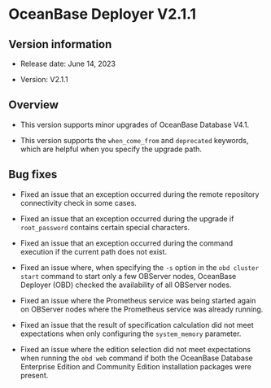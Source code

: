 # OceanBase Deployer V2.1.1

## Version information

* Release date: June 14, 2023

* Version: V2.1.1

## Overview

* This version supports minor upgrades of OceanBase Database V4.1.

* This version supports the `when_come_from` and `deprecated` keywords, which are helpful when you specify the upgrade path.

## Bug fixes

* Fixed an issue that an exception occurred during the remote repository connectivity check in some cases.

* Fixed an issue that an exception occurred during the upgrade if `root_password` contains certain special characters.

* Fixed an issue that an exception occurred during the command execution if the current path does not exist.

* Fixed an issue where, when specifying the `-s` option in the `obd cluster start` command to start only a few OBServer nodes, OceanBase Deployer (OBD) checked the availability of all OBServer nodes.

* Fixed an issue where the Prometheus service was being started again on OBServer nodes where the Prometheus service was already running.

* Fixed an issue that the result of specification calculation did not meet expectations when only configuring the `system_memory` parameter.

* Fixed an issue where the edition selection did not meet expectations when running the `obd web` command if both the OceanBase Database Enterprise Edition and Community Edition installation packages were present.
